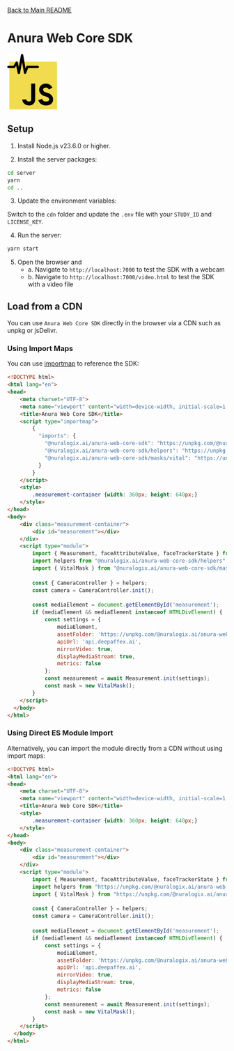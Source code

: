 [Back to Main README](../README.md)

# Anura Web Core SDK

<img src="../shared/anura-web-core-sdk.svg" width="128"/>

## Setup

1. Install Node.js v23.6.0 or higher.

2. Install the server packages:

```bash
cd server
yarn
cd ..
```

3. Update the environment variables:

Switch to the `cdn` folder and update the `.env` file with your `STUDY_ID` and
`LICENSE_KEY`.

4. Run the server:

```bash
yarn start
```

5. Open the browser and
    - a. Navigate to `http://localhost:7000` to test the SDK with a webcam
    - b. Navigate to `http://localhost:7000/video.html` to test the SDK with
    a video file


## Load from a CDN
You can use `Anura Web Core SDK` directly in the browser via a CDN such as
unpkg or jsDelivr.

### Using Import Maps

You can use [importmap](https://developer.mozilla.org/en-US/docs/Web/HTML/Element/script/type/importmap)
to reference the SDK:

```html
<!DOCTYPE html>
<html lang="en">
<head>
    <meta charset="UTF-8">
    <meta name="viewport" content="width=device-width, initial-scale=1.0">
    <title>Anura Web Core SDK</title>
    <script type="importmap">
        {
          "imports": {
            "@nuralogix.ai/anura-web-core-sdk": "https://unpkg.com/@nuralogix.ai/anura-web-core-sdk",
            "@nuralogix.ai/anura-web-core-sdk/helpers": "https://unpkg.com/@nuralogix.ai/anura-web-core-sdk/lib/helpers/index.min.mjs",
            "@nuralogix.ai/anura-web-core-sdk/masks/vital": "https://unpkg.com/@nuralogix.ai/anura-web-core-sdk/lib/masks/vital/index.mjs"
          }
        }
    </script>
    <style>
        .measurement-container {width: 360px; height: 640px;}
    </style>
</head>
<body>
    <div class="measurement-container">
        <div id="measurement"></div>
    </div>
    <script type="module">
        import { Measurement, faceAttributeValue, faceTrackerState } from '@nuralogix.ai/anura-web-core-sdk';
        import helpers from "@nuralogix.ai/anura-web-core-sdk/helpers";
        import { VitalMask } from "@nuralogix.ai/anura-web-core-sdk/masks/vital";

        const { CameraController } = helpers;
        const camera = CameraController.init();

        const mediaElement = document.getElementById('measurement');
        if (mediaElement && mediaElement instanceof HTMLDivElement) {
            const settings = {
                mediaElement,
                assetFolder: 'https://unpkg.com/@nuralogix.ai/anura-web-core-sdk/lib/assets',
                apiUrl: 'api.deepaffex.ai',
                mirrorVideo: true,
                displayMediaStream: true,
                metrics: false
            };
            const measurement = await Measurement.init(settings);
            const mask = new VitalMask();
        }        
    </script>
  </body>
</html>        
```

### Using Direct ES Module Import
Alternatively, you can import the module directly from a CDN without using import maps:

```html
<!DOCTYPE html>
<html lang="en">
<head>
    <meta charset="UTF-8">
    <meta name="viewport" content="width=device-width, initial-scale=1.0">
    <title>Anura Web Core SDK</title>
    <style>
        .measurement-container {width: 360px; height: 640px;}
    </style>
</head>
<body>
    <div class="measurement-container">
        <div id="measurement"></div>
    </div>
    <script type="module">
        import { Measurement, faceAttributeValue, faceTrackerState } from 'https://unpkg.com/@nuralogix.ai/anura-web-core-sdk/lib/index.min.mjs';
        import helpers from "https://unpkg.com/@nuralogix.ai/anura-web-core-sdk/lib/helpers/index.min.mjs";
        import { VitalMask } from "https://unpkg.com/@nuralogix.ai/anura-web-core-sdk/lib/masks/vital/index.mjs";

        const { CameraController } = helpers;
        const camera = CameraController.init();

        const mediaElement = document.getElementById('measurement');
        if (mediaElement && mediaElement instanceof HTMLDivElement) {
            const settings = {
                mediaElement,
                assetFolder: 'https://unpkg.com/@nuralogix.ai/anura-web-core-sdk/lib/assets',
                apiUrl: 'api.deepaffex.ai',
                mirrorVideo: true,
                displayMediaStream: true,
                metrics: false
            };
            const measurement = await Measurement.init(settings);
            const mask = new VitalMask();
        }        
    </script>
  </body>
</html>        
```
